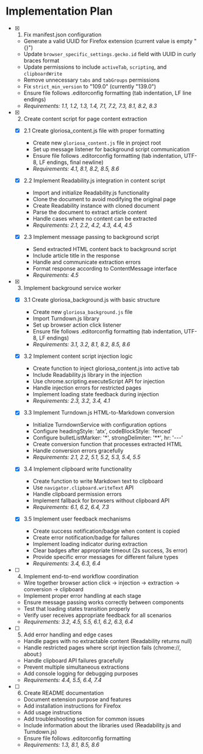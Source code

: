 # Implementation Plan

- [x] 1. Fix manifest.json configuration
	- Generate a valid UUID for Firefox extension (current value is empty "{}")
	- Update `browser_specific_settings.gecko.id` field with UUID in curly braces format
	- Update permissions to include `activeTab`, `scripting`, and `clipboardWrite`
	- Remove unnecessary `tabs` and `tabGroups` permissions
	- Fix `strict_min_version` to "109.0" (currently "139.0")
	- Ensure file follows .editorconfig formatting (tab indentation, LF line endings)
	- _Requirements: 1.1, 1.2, 1.3, 1.4, 7.1, 7.2, 7.3, 8.1, 8.2, 8.3_

- [x] 2. Create content script for page content extraction
	- [x] 2.1 Create gloriosa_content.js file with proper formatting
		- Create new `gloriosa_content.js` file in project root
		- Set up message listener for background script communication
		- Ensure file follows .editorconfig formatting (tab indentation, UTF-8, LF endings, final newline)
		- _Requirements: 4.1, 8.1, 8.2, 8.5, 8.6_
	
	- [x] 2.2 Implement Readability.js integration in content script
		- Import and initialize Readability.js functionality
		- Clone the document to avoid modifying the original page
		- Create Readability instance with cloned document
		- Parse the document to extract article content
		- Handle cases where no content can be extracted
		- _Requirements: 2.1, 2.2, 4.2, 4.3, 4.4, 4.5_
	
	- [x] 2.3 Implement message passing to background script
		- Send extracted HTML content back to background script
		- Include article title in the response
		- Handle and communicate extraction errors
		- Format response according to ContentMessage interface
		- _Requirements: 4.5_

- [x] 3. Implement background service worker
	- [x] 3.1 Create gloriosa_background.js with basic structure
		- Create new `gloriosa_background.js` file
		- Import Turndown.js library
		- Set up browser action click listener
		- Ensure file follows .editorconfig formatting (tab indentation, UTF-8, LF endings)
		- _Requirements: 3.1, 3.2, 8.1, 8.2, 8.5, 8.6_
	
	- [x] 3.2 Implement content script injection logic
		- Create function to inject gloriosa_content.js into active tab
		- Include Readability.js library in the injection
		- Use chrome.scripting.executeScript API for injection
		- Handle injection errors for restricted pages
		- Implement loading state feedback during injection
		- _Requirements: 2.3, 3.2, 3.4, 4.1_
	
	- [x] 3.3 Implement Turndown.js HTML-to-Markdown conversion
		- Initialize TurndownService with configuration options
		- Configure headingStyle: 'atx', codeBlockStyle: 'fenced'
		- Configure bulletListMarker: '*', strongDelimiter: '**', hr: '---'
		- Create conversion function that processes extracted HTML
		- Handle conversion errors gracefully
		- _Requirements: 2.1, 2.2, 5.1, 5.2, 5.3, 5.4, 5.5_
	
	- [x] 3.4 Implement clipboard write functionality
		- Create function to write Markdown text to clipboard
		- Use `navigator.clipboard.writeText` API
		- Handle clipboard permission errors
		- Implement fallback for browsers without clipboard API
		- _Requirements: 6.1, 6.2, 6.4, 7.3_
	
	- [x] 3.5 Implement user feedback mechanisms
		- Create success notification/badge when content is copied
		- Create error notification/badge for failures
		- Implement loading indicator during extraction
		- Clear badges after appropriate timeout (2s success, 3s error)
		- Provide specific error messages for different failure types
		- _Requirements: 3.4, 6.3, 6.4_

- [ ] 4. Implement end-to-end workflow coordination
	- Wire together browser action click → injection → extraction → conversion → clipboard
	- Implement proper error handling at each stage
	- Ensure message passing works correctly between components
	- Test that loading states transition properly
	- Verify user receives appropriate feedback for all scenarios
	- _Requirements: 3.2, 4.5, 5.5, 6.1, 6.2, 6.3, 6.4_

- [ ] 5. Add error handling and edge cases
	- Handle pages with no extractable content (Readability returns null)
	- Handle restricted pages where script injection fails (chrome://, about:)
	- Handle clipboard API failures gracefully
	- Prevent multiple simultaneous extractions
	- Add console logging for debugging purposes
	- _Requirements: 4.4, 5.5, 6.4, 7.4_

- [ ] 6. Create README documentation
	- Document extension purpose and features
	- Add installation instructions for Firefox
	- Add usage instructions
	- Add troubleshooting section for common issues
	- Include information about the libraries used (Readability.js and Turndown.js)
	- Ensure file follows .editorconfig formatting
	- _Requirements: 1.3, 8.1, 8.5, 8.6_
